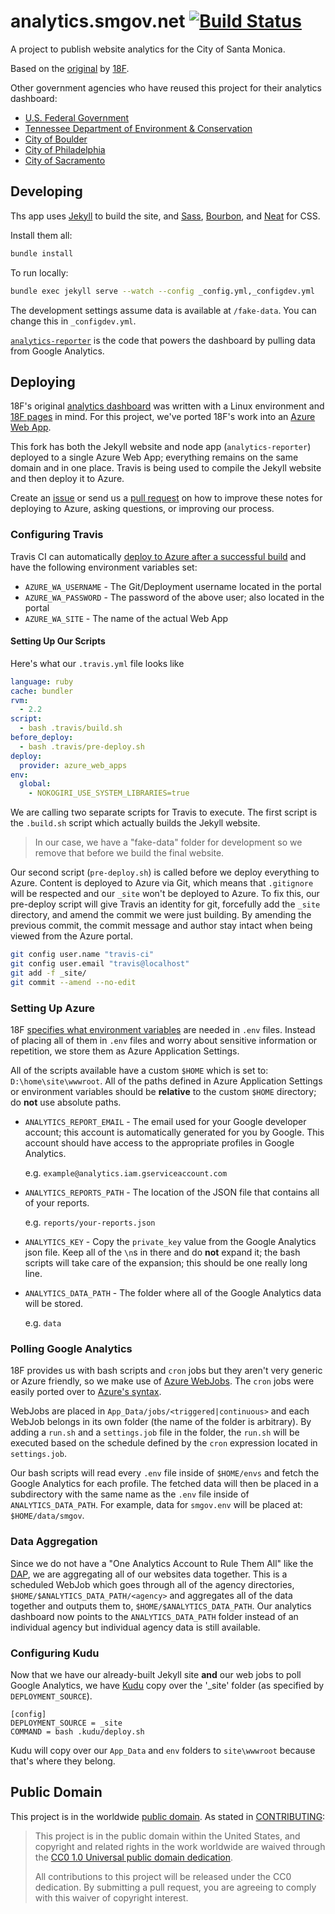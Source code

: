 # analytics.smgov.net [![Build Status](https://travis-ci.org/CityofSantaMonica/analytics.smgov.net.svg?branch=master)](https://travis-ci.org/CityofSantaMonica/analytics.smgov.net)

A project to publish website analytics for the City of Santa Monica.

Based on the [original](https://github.com/18F/analytics.usa.gov) by
[18F](https://github.com/18F).

Other government agencies who have reused this project for their analytics dashboard:
* [U.S. Federal Government](https://analytics.usa.gov/)
* [Tennessee Department of Environment & Conservation](http://analytics.tdec.tn.gov/)
* [City of Boulder](https://bouldercolorado.gov/stats)
* [City of Philadelphia](http://analytics.phila.gov/)
* [City of Sacramento](http://analytics.cityofsacramento.org)

## Developing

Ths app uses [Jekyll](http://jekyllrb.com) to build the site, and [Sass](http://sass-lang.com/),
[Bourbon](http://bourbon.io), and [Neat](http://neat.bourbon.io) for CSS.

Install them all:

```bash
bundle install
```

To run locally:

```bash
bundle exec jekyll serve --watch --config _config.yml,_configdev.yml
```

The development settings assume data is available at `/fake-data`. You can change this in `_configdev.yml`.

[`analytics-reporter`](https://github.com/18F/analytics-reporter) is the code that powers the dashboard by pulling data from Google Analytics.

## Deploying

18F's original [analytics dashboard](https://github.com/18F/analytics.usa.gov) was written with a Linux environment and [18F pages](https://github.com/18F/pages) in mind. For this project, we've ported 18F's work into an [Azure Web App](https://azure.microsoft.com/en-us/services/app-service/web/).

This fork has both the Jekyll website and node app (`analytics-reporter`) deployed to a single Azure Web App; everything remains on the same domain and in one place. Travis is being used to compile the Jekyll website and then deploy it to Azure.

Create an [issue](https://github.com/CityofSantaMonica/analytics.smgov.net/issues) or send us a [pull request](https://github.com/CityofSantaMonica/analytics.smgov.net/pulls) on how to improve these notes for deploying to Azure, asking questions, or improving our process.

### Configuring Travis

Travis CI can automatically [deploy to Azure after a successful build](https://docs.travis-ci.com/user/deployment/azure-web-apps) and have the following environment variables set:

- `AZURE_WA_USERNAME` - The Git/Deployment username located in the portal
- `AZURE_WA_PASSWORD` - The password of the above user; also located in the portal
- `AZURE_WA_SITE` - The name of the actual Web App

#### Setting Up Our Scripts

Here's what our `.travis.yml` file looks like

```yaml
language: ruby
cache: bundler
rvm:
  - 2.2
script:
  - bash .travis/build.sh
before_deploy:
  - bash .travis/pre-deploy.sh
deploy:
  provider: azure_web_apps
env:
  global:
    - NOKOGIRI_USE_SYSTEM_LIBRARIES=true

```

We are calling two separate scripts for Travis to execute. The first script is the `.build.sh` script which actually builds the Jekyll website.

> In our case, we have a "fake-data" folder for development so we remove that before we build the final website.

Our second script (`pre-deploy.sh`) is called before we deploy everything to Azure. Content is deployed to Azure via Git, which means that `.gitignore` will be respected and our `_site` won't be deployed to Azure. To fix this, our pre-deploy script will give Travis an identity for git, forcefully add the `_site` directory, and amend the commit we were just building. By amending the previous commit, the commit message and author stay intact when being viewed from the Azure portal.

```bash
git config user.name "travis-ci"
git config user.email "travis@localhost"
git add -f _site/
git commit --amend --no-edit
```

### Setting Up Azure

18F [specifies what environment variables](https://github.com/18F/analytics-reporter#setup) are needed in `.env` files. Instead of placing all of them in `.env` files and worry about sensitive information or repetition, we store them as Azure Application Settings.

All of the scripts available have a custom `$HOME` which is set to: `D:\home\site\wwwroot`. All of the paths defined in Azure Application Settings or environment variables should be **relative** to the custom `$HOME` directory; do **not** use absolute paths.

- `ANALYTICS_REPORT_EMAIL` - The email used for your Google developer account; this account is automatically generated for you by Google. This account should have access to the appropriate profiles in Google Analytics.

    e.g. `example@analytics.iam.gserviceaccount.com`

- `ANALYTICS_REPORTS_PATH` - The location of the JSON file that contains all of your reports.

    e.g. `reports/your-reports.json`

- `ANALYTICS_KEY` - Copy the `private_key` value from the Google Analytics json file. Keep all of the `\n`s in there and do **not** expand it; the bash scripts will take care of the expansion; this should be one really long line.

- `ANALYTICS_DATA_PATH` - The folder where all of the Google Analytics data will be stored.

    e.g. `data`

### Polling Google Analytics

18F provides us with bash scripts and `cron` jobs but they aren't very generic or Azure friendly, so we make use of [Azure WebJobs](https://azure.microsoft.com/en-us/documentation/articles/websites-dotnet-deploy-webjobs/). The `cron` jobs were easily ported over to [Azure's syntax](https://azure.microsoft.com/en-us/documentation/articles/web-sites-create-web-jobs/#CreateScheduledCRON).

WebJobs are placed in `App_Data/jobs/<triggered|continuous>` and each WebJob belongs in its own folder (the name of the folder is arbitrary). By adding a `run.sh` and a `settings.job` file in the folder, the `run.sh` will be executed based on the schedule defined by the `cron` expression located in `settings.job`.

Our bash scripts will read every `.env` file inside of `$HOME/envs` and fetch the Google Analytics for each profile. The fetched data will then be placed in a subdirectory with the same name as the `.env` file inside of `ANALYTICS_DATA_PATH`. For example, data for `smgov.env` will be placed at: `$HOME/data/smgov`.

### Data Aggregation

Since we do not have a "One Analytics Account to Rule Them All" like the [DAP](http://www.digitalgov.gov/services/dap/), we are aggregating all of our websites data together. This is a scheduled WebJob which goes through all of the agency directories, `$HOME/$ANALYTICS_DATA_PATH/<agency>` and aggregates all of the data together and outputs them to, `$HOME/$ANALYTICS_DATA_PATH`. Our analytics dashboard now points to the `ANALYTICS_DATA_PATH` folder instead of an individual agency but individual agency data is still available.

### Configuring Kudu

Now that we have our already-built Jekyll site **and** our web jobs to poll Google Analytics, we have [Kudu](https://github.com/projectkudu/kudu) copy over the '\_site' folder (as specified by `DEPLOYMENT_SOURCE`).

```
[config]
DEPLOYMENT_SOURCE = _site
COMMAND = bash .kudu/deploy.sh
```

Kudu will copy over our `App_Data` and `env` folders to `site\wwwroot` because that's where they belong.

## Public Domain

This project is in the worldwide [public domain](LICENSE.md). As stated in [CONTRIBUTING](CONTRIBUTING.md):

> This project is in the public domain within the United States, and copyright and related rights in the work worldwide are waived through the [CC0 1.0 Universal public domain dedication](https://creativecommons.org/publicdomain/zero/1.0/).
>
> All contributions to this project will be released under the CC0 dedication. By submitting a pull request, you are agreeing to comply with this waiver of copyright interest.
